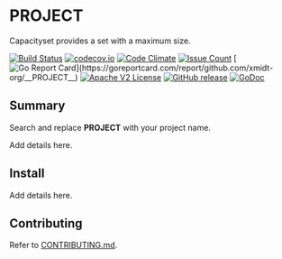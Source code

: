 # __PROJECT__

Capacityset provides a set with a maximum size.

[![Build Status](https://travis-ci.com/xmidt-org/__PROJECT__.svg?branch=master)](https://travis-ci.com/xmidt-org/__PROJECT__)
[![codecov.io](http://codecov.io/github/xmidt-org/__PROJECT__/coverage.svg?branch=master)](http://codecov.io/github/xmidt-org/__PROJECT__?branch=master)
[![Code Climate](https://codeclimate.com/github/xmidt-org/__PROJECT__/badges/gpa.svg)](https://codeclimate.com/github/xmidt-org/__PROJECT__)
[![Issue Count](https://codeclimate.com/github/xmidt-org/__PROJECT__/badges/issue_count.svg)](https://codeclimate.com/github/xmidt-org/__PROJECT__)
[![Go Report Card](https://goreportcard.com/badge/github.com/xmidt-org/__PROJECT__)](https://goreportcard.com/report/github.com/xmidt-org/__PROJECT__)
[![Apache V2 License](http://img.shields.io/badge/license-Apache%20V2-blue.svg)](https://github.com/xmidt-org/__PROJECT__/blob/master/LICENSE)
[![GitHub release](https://img.shields.io/github/release/xmidt-org/__PROJECT__.svg)](CHANGELOG.md)
[![GoDoc](https://godoc.org/github.com/xmidt-org/__PROJECT__?status.svg)](https://godoc.org/github.com/xmidt-org/__PROJECT__)

## Summary

Search and replace __PROJECT__ with your project name.

Add details here.

## Install

Add details here.

## Contributing

Refer to [CONTRIBUTING.md](CONTRIBUTING.md).
